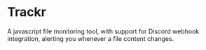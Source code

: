 # Trackr
 A javascript file monitoring tool, with support for Discord webhook integration, alerting you whenever a file content changes.
